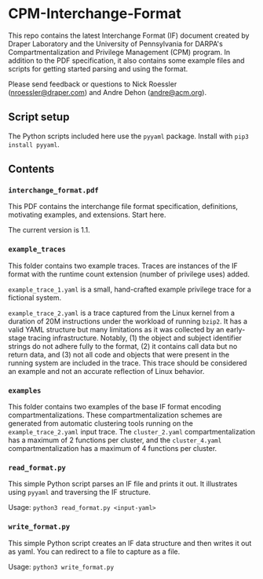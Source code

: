 # CPM-Interchange-Format
This repo contains the latest Interchange Format (IF) document created by Draper Laboratory and the University of Pennsylvania for DARPA's Compartmentalization and Privilege Management (CPM) program. In addition to the PDF specification, it also contains some example files and scripts for getting started parsing and using the format.

Please send feedback or questions to Nick Roessler (nroessler@draper.com) and Andre Dehon (andre@acm.org).

## Script setup
The Python scripts included here use the `pyyaml` package. Install with `pip3 install pyyaml`.

## Contents

### `interchange_format.pdf`

This PDF contains the interchange file format specification, definitions, motivating examples, and extensions. Start here.

The current version is 1.1.

### `example_traces`

This folder contains two example traces. Traces are instances of the IF format with the runtime count extension (number of privilege uses) added.

`example_trace_1.yaml` is a small, hand-crafted example privilege trace for a fictional system.

`example_trace_2.yaml` is a trace captured from the Linux kernel from a duration of 20M instructions under the workload of running `bzip2`. It has a valid YAML structure but many limitations as it was collected by an early-stage tracing infrastructure. Notably, (1) the object and subject identifier strings do not adhere fully to the format, (2) it contains call data but no return data, and (3) not all code and objects that were present in the running system are included in the trace. This trace should be considered an example and not an accurate reflection of Linux behavior.

### `examples`

This folder contains two examples of the base IF format encoding compartmentalizations. These compartmentalization schemes are generated from automatic clustering tools running on the  `example_trace_2.yaml` input trace. The `cluster_2.yaml` compartmentalization has a maximum of 2 functions per cluster, and the `cluster_4.yaml` compartmentalization has a maximum of 4 functions per cluster.

### `read_format.py`
This simple Python script parses an IF file and prints it out. It illustrates using `pyyaml` and traversing the IF structure.

Usage: `python3 read_format.py <input-yaml>`

### `write_format.py`
This simple Python script creates an IF data structure and then writes it out as yaml. You can redirect to a file to capture as a file.

Usage: `python3 write_format.py`